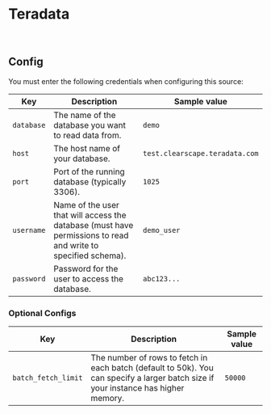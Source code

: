# Teradata


<br />

## Config

You must enter the following credentials when configuring this source:

| Key | Description | Sample value
| --- | --- | --- |
| `database` | The name of the database you want to read data from. | `demo` |
| `host` | The host name of your database. | `test.clearscape.teradata.com` |
| `port` | Port of the running database (typically 3306). | `1025` |
| `username` | Name of the user that will access the database (must have permissions to read and write to specified schema). | `demo_user` |
| `password` | Password for the user to access the database. | `abc123...` |

### Optional Configs

| Key | Description | Sample value
| --- | --- | --- |
| `batch_fetch_limit` | The number of rows to fetch in each batch (default to 50k). You can specify a larger batch size if your instance has higher memory. | `50000`

<br />
